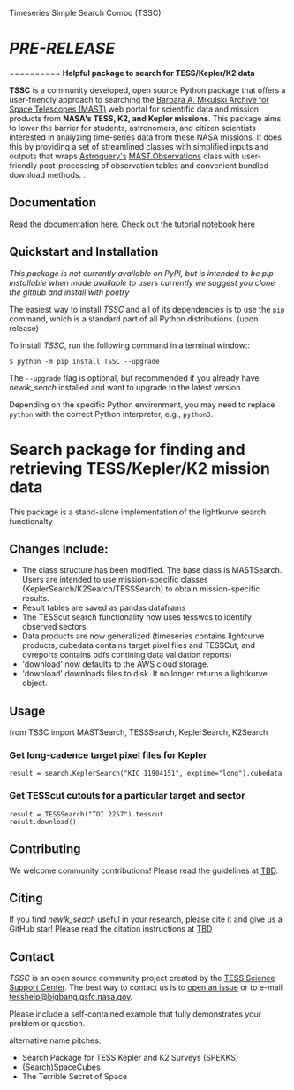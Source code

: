 Timeseries Simple Search Combo (TSSC)
# *PRE-RELEASE*
==========
**Helpful package to search for TESS/Kepler/K2 data**

**TSSC** is a community developed, open source Python package that offers a user-friendly approach to searching the [Barbara A. Mikulski Archive for Space Telescopes (MAST)](https://mast.stsci.edu/portal/Mashup/Clients/Mast/Portal.html) web portal for scientific data and mission products from **NASA's TESS, K2, and Kepler missions**.  This package aims to lower the barrier for students, astronomers, and citizen scientists interested in analyzing time-series data from these NASA missions. It does this by providing a set of streamlined classes with simplified inputs and outputs that wraps [Astroquery's](https://astroquery.readthedocs.io/en/latest/#) [MAST.Observations](https://astroquery.readthedocs.io/en/latest/mast/mast_obsquery.html) class with user-friendly post-processing of observation tables and convenient bundled download methods.  .  

Documentation
-------------
Read the documentation [here](https://tylerapritchard.github.io/TSSC/).
Check out the tutorial notebook [here](docs/tutorials/Example_searches.ipynb)


Quickstart and Installation
---------------------------

*This package is not currently available on PyPI, but is intended to be pip-installable when made available to users currently we suggest you clone the github and install with poetry* 

The easiest way to install *TSSC* and all of its dependencies is to use the ``pip`` command,
which is a standard part of all Python distributions. (upon release)

To install *TSSC*, run the following command in a terminal window::

    $ python -m pip install TSSC --upgrade

The ``--upgrade`` flag is optional, but recommended if you already
have *newlk_seach* installed and want to upgrade to the latest version.

Depending on the specific Python environment, you may need to replace ``python``
with the correct Python interpreter, e.g., ``python3``.


# Search package for finding and retrieving TESS/Kepler/K2 mission data
This package is a stand-alone implementation of the lightkurve search functionalty  

## Changes Include:
  - The class structure has been modified. The base class is MASTSearch. Users are intended to use mission-specific classes (KeplerSearch/K2Search/TESSSearch) to obtain mission-specific results.
  - Result tables are saved as pandas dataframs
  - The TESScut search functionality now uses tesswcs to identify observed sectors
  - Data products are now generalized (timeseries contains lightcurve products, cubedata contains target pixel files and TESSCut, and dvreports contains pdfs contining data validation reports) 
  - 'download' now defaults to the AWS cloud storage. 
  - 'download' downloads files to disk. It no longer returns a lightkurve object. 
 


Usage
-----
  from TSSC import MASTSearch, TESSSearch, KeplerSearch, K2Search
  ### Get long-cadence target pixel files for Kepler 
    result = search.KeplerSearch("KIC 11904151", exptime="long").cubedata
  ### Get TESScut cutouts for a particular target and sector
    result = TESSSearch("TOI 2257").tesscut
    result.download()

Contributing
------------
We welcome community contributions!
Please read the  guidelines at [TBD](https://heasarc.gsfc.nasa.gov/docs/tess/). 

Citing
------

If you find *newlk_seach* useful in your research, please cite it and give us a GitHub star!
Please read the citation instructions at [TBD](https://heasarc.gsfc.nasa.gov/docs/tess/)


Contact
-------
*TSSC* is an open source community project created by the [TESS Science Support Center](https://heasarc.gsfc.nasa.gov/docs/tess/). The best way to contact us is to [open an issue](https://github.com/lightkurve/lightkurve/issues/new) or to e-mail tesshelp@bigbang.gsfc.nasa.gov.

Please include a self-contained example that fully demonstrates your problem or question.

alternative name pitches:
  - Search Package for TESS Kepler and K2 Surveys (SPEKKS)
  - (Search)SpaceCubes
  - The Terrible Secret of Space